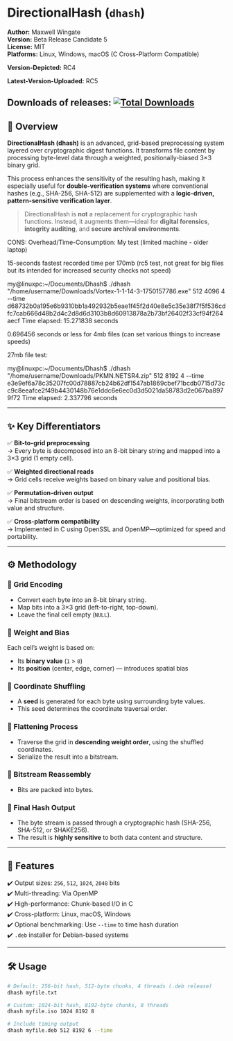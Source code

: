 # DirectionalHash (`dhash`)

**Author:** Maxwell Wingate  
**Version:** Beta Release Candidate 5  
**License:** MIT  
**Platforms:** Linux, Windows, macOS (C Cross-Platform Compatible)

**Version-Depicted:** RC4

**Latest-Version-Uploaded:** RC5

**Downloads of releases:** [![Total Downloads](https://img.shields.io/github/downloads/Partakithware/BaseZ/total.svg)](https://github.com/Partakithware/BaseZ/releases)
---


## 🧭 Overview

**DirectionalHash (dhash)** is an advanced, grid-based preprocessing system layered over cryptographic digest functions. It transforms file content by processing byte-level data through a weighted, positionally-biased 3×3 binary grid.

This process enhances the sensitivity of the resulting hash, making it especially useful for **double-verification systems** where conventional hashes (e.g., SHA-256, SHA-512) are supplemented with a **logic-driven, pattern-sensitive verification layer**.

> DirectionalHash is **not** a replacement for cryptographic hash functions. Instead, it augments them—ideal for **digital forensics**, **integrity auditing**, and **secure archival environments**.


CONS: Overhead/Time-Consumption: My test (limited machine - older laptop) 

15-seconds fastest recorded time per 170mb (rc5 test, not great for big files but its intended for increased security checks not speed)

my@linuxpc:~/Documents/Dhash$ ./dhash "/home/username/Downloads/Vortex-1-1-14-3-1750157786.exe" 512 4096 4 --time
d68732b0a195e6b9310bb1a492932b5eae1f45f2d40e8e5c35e38f7f5f536cdfc7cab666d48b2d4c2d8d6d3103b8d60913878a2b73bf26402f33cf94f264aecf
Time elapsed: 15.271838 seconds


0.696456 seconds or less for 4mb files (can set various things to increase speeds)

27mb file test:

my@linuxpc:~/Documents/Dhash$ ./dhash "/home/username/Downloads/PKMN.NETSR4.zip" 512 8192 4 --time
e3e9ef6a78c35207fc00d78887cb24b62df1547ab1869cbef71bcdb0715d73cc9c8eeafce2f49b4430148b76e1ddc6e6ec0d3d5021da58783d2e067ba8979f72
Time elapsed: 2.337796 seconds


---

## ✨ Key Differentiators

✅ **Bit-to-grid preprocessing**  
→ Every byte is decomposed into an 8-bit binary string and mapped into a 3×3 grid (1 empty cell).

✅ **Weighted directional reads**  
→ Grid cells receive weights based on binary value and positional bias.

✅ **Permutation-driven output**  
→ Final bitstream order is based on descending weights, incorporating both value and structure.

✅ **Cross-platform compatibility**  
→ Implemented in C using OpenSSL and OpenMP—optimized for speed and portability.

---

## ⚙️ Methodology

### 🧩 Grid Encoding
- Convert each byte into an 8-bit binary string.
- Map bits into a 3×3 grid (left-to-right, top-down).
- Leave the final cell empty (`NULL`).

### 🧮 Weight and Bias
Each cell’s weight is based on:
- Its **binary value** (`1` > `0`)
- Its **position** (center, edge, corner) — introduces spatial bias

### 🎲 Coordinate Shuffling
- A **seed** is generated for each byte using surrounding byte values.
- This seed determines the coordinate traversal order.

### 🧵 Flattening Process
- Traverse the grid in **descending weight order**, using the shuffled coordinates.
- Serialize the result into a bitstream.

### 🧱 Bitstream Reassembly
- Bits are packed into bytes.

### 🔐 Final Hash Output
- The byte stream is passed through a cryptographic hash (SHA-256, SHA-512, or SHAKE256).
- The result is **highly sensitive** to both data content and structure.

---

## 🚀 Features

✔️ Output sizes: `256`, `512`, `1024`, `2048` bits  
✔️ Multi-threading: Via OpenMP  
✔️ High-performance: Chunk-based I/O in C  
✔️ Cross-platform: Linux, macOS, Windows  
✔️ Optional benchmarking: Use `--time` to time hash duration  
✔️ `.deb` installer for Debian-based systems  

---

## 🛠️ Usage

```bash
# Default: 256-bit hash, 512-byte chunks, 4 threads (.deb release)
dhash myfile.txt

# Custom: 1024-bit hash, 8192-byte chunks, 8 threads
dhash myfile.iso 1024 8192 8

# Include timing output
dhash myfile.deb 512 8192 6 --time
